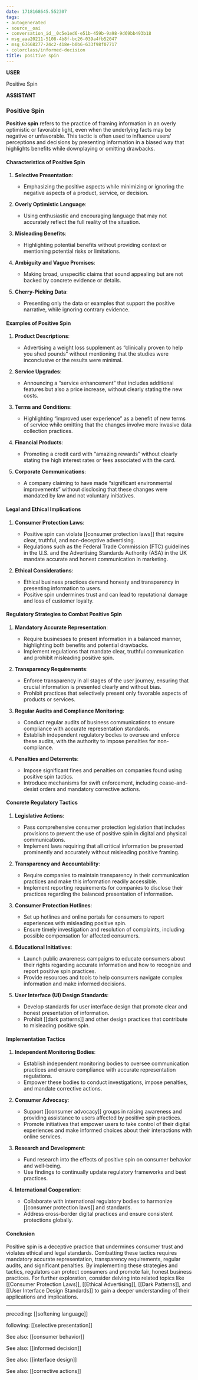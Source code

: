 ```yaml
---
date: 1718168645.552307
tags:
- autogenerated
- source__oai
- conversation_id__0c5e1ed6-e51b-459b-9a98-9d69bb493b18
- msg_aaa20211-5108-4b8f-bc26-039a4fb52047
- msg_63668277-24c2-418e-b0b6-633f98f07717
- colorclass/informed-decision
title: positive spin
---
```


**USER**

Positive Spin


**ASSISTANT**

### Positive Spin

**Positive spin** refers to the practice of framing information in an overly optimistic or favorable light, even when the underlying facts may be negative or unfavorable. This tactic is often used to influence users' perceptions and decisions by presenting information in a biased way that highlights benefits while downplaying or omitting drawbacks.

#### Characteristics of Positive Spin

1. **Selective Presentation**:
   - Emphasizing the positive aspects while minimizing or ignoring the negative aspects of a product, service, or decision.

2. **Overly Optimistic Language**:
   - Using enthusiastic and encouraging language that may not accurately reflect the full reality of the situation.

3. **Misleading Benefits**:
   - Highlighting potential benefits without providing context or mentioning potential risks or limitations.

4. **Ambiguity and Vague Promises**:
   - Making broad, unspecific claims that sound appealing but are not backed by concrete evidence or details.

5. **Cherry-Picking Data**:
   - Presenting only the data or examples that support the positive narrative, while ignoring contrary evidence.

#### Examples of Positive Spin

1. **Product Descriptions**:
   - Advertising a weight loss supplement as “clinically proven to help you shed pounds” without mentioning that the studies were inconclusive or the results were minimal.

2. **Service Upgrades**:
   - Announcing a “service enhancement” that includes additional features but also a price increase, without clearly stating the new costs.

3. **Terms and Conditions**:
   - Highlighting “improved user experience” as a benefit of new terms of service while omitting that the changes involve more invasive data collection practices.

4. **Financial Products**:
   - Promoting a credit card with “amazing rewards” without clearly stating the high interest rates or fees associated with the card.

5. **Corporate Communications**:
   - A company claiming to have made “significant environmental improvements” without disclosing that these changes were mandated by law and not voluntary initiatives.

#### Legal and Ethical Implications

1. **Consumer Protection Laws**:
   - Positive spin can violate [[consumer protection laws]] that require clear, truthful, and non-deceptive advertising.
   - Regulations such as the Federal Trade Commission (FTC) guidelines in the U.S. and the Advertising Standards Authority (ASA) in the UK mandate accurate and honest communication in marketing.

2. **Ethical Considerations**:
   - Ethical business practices demand honesty and transparency in presenting information to users.
   - Positive spin undermines trust and can lead to reputational damage and loss of customer loyalty.

#### Regulatory Strategies to Combat Positive Spin

1. **Mandatory Accurate Representation**:
   - Require businesses to present information in a balanced manner, highlighting both benefits and potential drawbacks.
   - Implement regulations that mandate clear, truthful communication and prohibit misleading positive spin.

2. **Transparency Requirements**:
   - Enforce transparency in all stages of the user journey, ensuring that crucial information is presented clearly and without bias.
   - Prohibit practices that selectively present only favorable aspects of products or services.

3. **Regular Audits and Compliance Monitoring**:
   - Conduct regular audits of business communications to ensure compliance with accurate representation standards.
   - Establish independent regulatory bodies to oversee and enforce these audits, with the authority to impose penalties for non-compliance.

4. **Penalties and Deterrents**:
   - Impose significant fines and penalties on companies found using positive spin tactics.
   - Introduce mechanisms for swift enforcement, including cease-and-desist orders and mandatory corrective actions.

#### Concrete Regulatory Tactics

1. **Legislative Actions**:
   - Pass comprehensive consumer protection legislation that includes provisions to prevent the use of positive spin in digital and physical communications.
   - Implement laws requiring that all critical information be presented prominently and accurately without misleading positive framing.

2. **Transparency and Accountability**:
   - Require companies to maintain transparency in their communication practices and make this information readily accessible.
   - Implement reporting requirements for companies to disclose their practices regarding the balanced presentation of information.

3. **Consumer Protection Hotlines**:
   - Set up hotlines and online portals for consumers to report experiences with misleading positive spin.
   - Ensure timely investigation and resolution of complaints, including possible compensation for affected consumers.

4. **Educational Initiatives**:
   - Launch public awareness campaigns to educate consumers about their rights regarding accurate information and how to recognize and report positive spin practices.
   - Provide resources and tools to help consumers navigate complex information and make informed decisions.

5. **User Interface (UI) Design Standards**:
   - Develop standards for user interface design that promote clear and honest presentation of information.
   - Prohibit [[dark patterns]] and other design practices that contribute to misleading positive spin.

#### Implementation Tactics

1. **Independent Monitoring Bodies**:
   - Establish independent monitoring bodies to oversee communication practices and ensure compliance with accurate representation regulations.
   - Empower these bodies to conduct investigations, impose penalties, and mandate corrective actions.

2. **Consumer Advocacy**:
   - Support [[consumer advocacy]] groups in raising awareness and providing assistance to users affected by positive spin practices.
   - Promote initiatives that empower users to take control of their digital experiences and make informed choices about their interactions with online services.

3. **Research and Development**:
   - Fund research into the effects of positive spin on consumer behavior and well-being.
   - Use findings to continually update regulatory frameworks and best practices.

4. **International Cooperation**:
   - Collaborate with international regulatory bodies to harmonize [[consumer protection laws]] and standards.
   - Address cross-border digital practices and ensure consistent protections globally.

#### Conclusion

Positive spin is a deceptive practice that undermines consumer trust and violates ethical and legal standards. Combatting these tactics requires mandatory accurate representation, transparency requirements, regular audits, and significant penalties. By implementing these strategies and tactics, regulators can protect consumers and promote fair, honest business practices. For further exploration, consider delving into related topics like [[Consumer Protection Laws]], [[Ethical Advertising]], [[Dark Patterns]], and [[User Interface Design Standards]] to gain a deeper understanding of their applications and implications.


---

preceding: [[softening language]]  


following: [[selective presentation]]

See also: [[consumer behavior]]


See also: [[informed decision]]


See also: [[interface design]]


See also: [[corrective actions]]